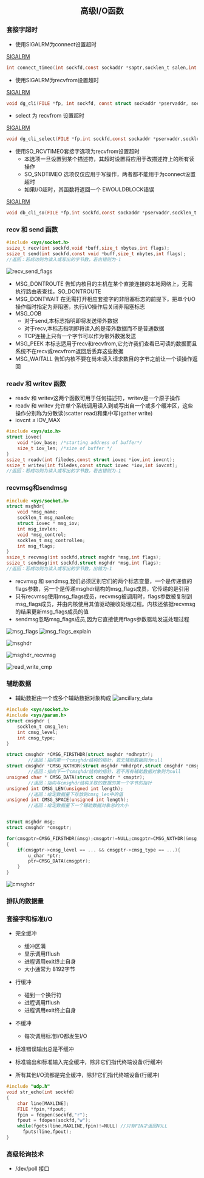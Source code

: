 ## <center>高级I/O函数</center>

### 套接字超时
* 使用SIGALRM为connect设置超时

[SIGALRM](../util.c)

```c
int connect_timeo(int sockfd,const sockaddr *saptr,socklen_t salen,int nsec)
```

* 使用SIGALRM为recvfrom设置超时

[SIGALRM](../util.c)

```c
void dg_cli(FILE *fp, int sockfd, const struct sockaddr *pservaddr, socklen_t servlen)
```

* select 为 recvfrom 设置超时

[SIGALRM](../util.c)

```c
void dg_cli_select(FILE *fp,int sockfd,const sockaddr *pservaddr,socklen_t servlen)
```

* 使用SO_RCVTIMEO套接字选项为recvfrom设置超时
  - 本选项一旦设置到某个描述符，其超时设置将应用于改描述符上的所有读操作
  - SO_SNDTIMEO 选项仅仅应用于写操作，两者都不能用于为connect设置超时
  - 如果I/O超时，其函数将返回一个 EWOULDBLOCK错误

[SIGALRM](../util.c)

```c
void db_cli_so(FILE *fp,int sockfd,const sockaddr *pservaddr,socklen_t servlen)
```

### recv 和 send 函数
```c
#include <sys/socket.h>
ssize_t recv(int sockfd,void *buff,size_t nbytes,int flags);
ssize_t send(int sockfd,const void *buff,size_t nbytes,int flags);
//返回：若成功则为读入或写出的字节数，若出错则为-1
```
![recv_send_flags](../../image/recv_send_flags.png)

* MSG_DONTROUTE 告知内核目的主机在某个直接连接的本地网络上，无需执行路由表查找，SO_DONTROUTE
* MSG_DONTWAIT 在无需打开相应套接字的非阻塞标志的前提下，把单个I/O操作临时指定为非阻塞，执行I/O操作后关闭非阻塞标志
* MSG_OOB
  - 对于send,本标志指明即将发送带外数据
  - 对于recv,本标志指明即将读入的是带外数据而不是普通数据
  - TCP连接上只有一个字节可以作为带外数据发送
* MSG_PEEK 本标志适用于recv和recvfrom,它允许我们查看已可读的数据而且系统不在recv或recvfrom返回后丢弃这些数据
* MSG_WAITALL 告知内核不要在尚未读入请求数目的字节之前让一个读操作返回

### readv 和 writev 函数
* readv 和 writev这两个函数可用于任何描述符，writev是一个原子操作
* readv 和 writev 允许单个系统调用读入到或写出自一个或多个缓冲区，这些操作分别称为分散读(scatter read)和集中写(gather write)
* iovcnt ≤ IOV_MAX
```c
#include <sys/uio.h>
struct iovec{
    void *iov_base; /*starting address of buffer*/
    size_t iov_len; /*size of buffer */
}
ssize_t readv(int filedes,const struct iovec *iov,int iovcnt);
ssize_t writev(int filedes,const struct iovec *iov,int iovcnt);
//返回：若成功则为读入或写出的字节数，若出错则为-1
```

### recvmsg和sendmsg

```c
#include <sys/socket.h>
struct msghdr{
    void *msg_name;
    socklen_t msg_namlen;
    struct iovec * msg_iov;
    int msg_iovlen;
    void *msg_control;
    socklen_t msg_controllen;
    int msg_flags;
}
ssize_t recvmsg(int sockfd,struct msghdr *msg,int flags);
ssize_t sendmsg(int sockfd,struct msghdr *msg,int flags);
//返回：若成功则为读入或写出的字节数，出错为-1
```

* recvmsg 和 sendmsg,我们必须区别它们的两个标志变量，一个是传递值的flags参数，另一个是传递msghdr结构的msg_flags成员，它传递的是引用
* 只有recvmsg使用msg_flags成员，recvmsg被调用时，flags参数被复制到msg_flags成员，并由内核使用其值驱动接收处理过程。内核还依据recvmsg的结果更新msg_flags成员的值
* sendmsg忽略msg_flags成员,因为它直接使用flags参数驱动发送处理过程

![msg_flags](../../image/msg_flags.png)
![msg_flags_explain](../../image/msg_flags_explain.png)

![msghdr](../../image/msghdr.png)

![msghdr_recvmsg](../../image/msghdr_recvmsg.png)

![read_write_cmp](../../image/read_write_cmp.png)

### 辅助数据
* 辅助数据由一个或多个辅助数据对象构成
![ancillary_data](../../image/ancillary_data.png)

```c
#include <sys/socket.h>
#include <sys/param.h>
struct cmsghdr {
    socklen_t cmsg_len;
    int cmsg_level;
    int cmsg_type;
}

struct cmsghdr *CMSG_FIRSTHDR(struct msghdr *mdhrptr);
        //返回：指向第一个cmsghdr结构的指针，若无辅助数据则为null
struct cmsghdr *CMSG_NXTHDR(struct msghdr *mhdrptr,struct cmsghdr *cmsgptr);
        //返回：指向下一个cmsghdr结构的指针，若不再有辅助数据对象则为null
unsigned char * CMSG_DATA(struct cmsghdr * cmsptr);
        //返回：指向与cmsghdr结构关联的数据的第一个字节的指针
unsigned int CMSG_LEN(unsigned int length);
        //返回：给定数据量下存放到cmsg_len中的值
unsigned int CMSG_SPACE(unsigned int length);
        //返回：给定数据量下一个辅助数据对象总的大小


struct msghdr msg;
struct cmsghdr *cmsgptr;

for(cmsgptr=CMSG_FIRSTHDR(&msg);cmsgptr!=NULL;cmsgptr=CMSG_NXTHDR(&msg,cmsgptr))
{
    if(cmsgptr->cmsg_level == ... && cmsgptr->cmsg_type == ...){
        u_char *ptr;
        ptr=CMSG_DATA(cmsgptr);
    }
}
```

![cmsghdr](../../image/cmsghdr.png)

### 排队的数据量

### 套接字和标准I/O
* 完全缓冲
  - 缓冲区满
  - 显示调用fflush
  - 进程调用exit终止自身
  - 大小通常为 8192字节
* 行缓冲
  - 碰到一个换行符
  - 进程调用fflush
  - 进程调用exit终止自身
* 不缓冲
  - 每次调用标准I/O都发生I/O

* 标准错误输出总是不缓冲
* 标准输出和标准输入完全缓冲，除非它们指代终端设备(行缓冲)
* 所有其他I/O流都是完全缓冲，除非它们指代终端设备(行缓冲)
```c
#include "udp.h"
void str_echo(int sockfd)
{
    char line[MAXLINE];
    FILE *fpin,*fpout;
    fpin = fdopen(sockfd,"r");
    fpout = fdopen(sockfd,"w");
    while(fgets(line,MAXLINE,fpin)!=NULL) //只有FIN才返回NULL
      fputs(line,fpout);
}
```

### 高级轮询技术

* /dev/poll 接口